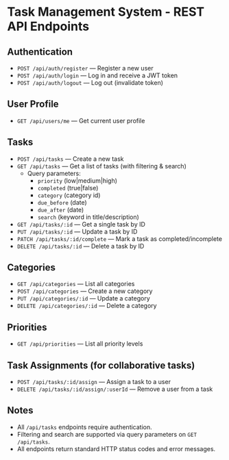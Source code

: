 # Task Management System - REST API Endpoints

## Authentication
- `POST /api/auth/register` — Register a new user
- `POST /api/auth/login` — Log in and receive a JWT token
- `POST /api/auth/logout` — Log out (invalidate token)

## User Profile
- `GET /api/users/me` — Get current user profile

## Tasks
- `POST /api/tasks` — Create a new task
- `GET /api/tasks` — Get a list of tasks (with filtering & search)
  - Query parameters:
    - `priority` (low|medium|high)
    - `completed` (true|false)
    - `category` (category id)
    - `due_before` (date)
    - `due_after` (date)
    - `search` (keyword in title/description)
- `GET /api/tasks/:id` — Get a single task by ID
- `PUT /api/tasks/:id` — Update a task by ID
- `PATCH /api/tasks/:id/complete` — Mark a task as completed/incomplete
- `DELETE /api/tasks/:id` — Delete a task by ID

## Categories
- `GET /api/categories` — List all categories
- `POST /api/categories` — Create a new category
- `PUT /api/categories/:id` — Update a category
- `DELETE /api/categories/:id` — Delete a category

## Priorities
- `GET /api/priorities` — List all priority levels

## Task Assignments (for collaborative tasks)
- `POST /api/tasks/:id/assign` — Assign a task to a user
- `DELETE /api/tasks/:id/assign/:userId` — Remove a user from a task

## Notes
- All `/api/tasks` endpoints require authentication.
- Filtering and search are supported via query parameters on `GET /api/tasks`.
- All endpoints return standard HTTP status codes and error messages.
